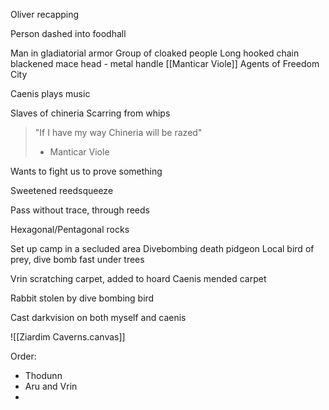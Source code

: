 
Oliver recapping

Person dashed into foodhall

Man in gladiatorial armor
Group of cloaked people
Long hooked chain blackened mace head - metal handle
[[Manticar Viole]] 
Agents of Freedom City

Caenis plays music

Slaves of chineria
Scarring from whips


>"If I have my way Chineria will be razed"
>- Manticar Viole

Wants to fight us to prove something


Sweetened reedsqueeze

Pass without trace, through reeds



Hexagonal/Pentagonal rocks

Set up camp in a secluded area
Divebombing death pidgeon
Local bird of prey, dive bomb fast under trees

Vrin scratching carpet, added to hoard
Caenis mended carpet

Rabbit stolen by dive bombing bird

Cast darkvision on both myself and caenis

![[Ziardim Caverns.canvas]]

Order:
- Thodunn
- Aru and Vrin
- 

